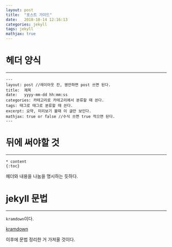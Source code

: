 ```yaml
---
layout: post
title:  "포스트 가이드"
date:   2018-10-14 12:16:13
categories: jekyll
tags: jekyll
mathjax: true
---
```




# 헤더 양식
---
```
---
layout: post //레이아웃 칸, 웬만하면 post 쓰면 된다.
title:  제목
date:   yyyy-mm-dd hh:mm:ss
categories: 카테고리로 카테고리에서 분류할 때 쓴다.
tags: 태그로 태그로 분류할 때 쓴다.
excerpt: 요약, 미리보기 볼때 이 글만 보인다.
mathjax: true or false //수식 쓰면 true 적으면 된다.
---
```

# 뒤에 써야할 것
---
```
* content
{:toc}
```
헤더와 내용을 나눔을 명시하는 듯하다.

# jekyll 문법
---
`kramdown`이다.


[kramdown](https://kramdown.gettalong.org/index.html)


이후에 문법 정리한 거 가져올 것이다.
